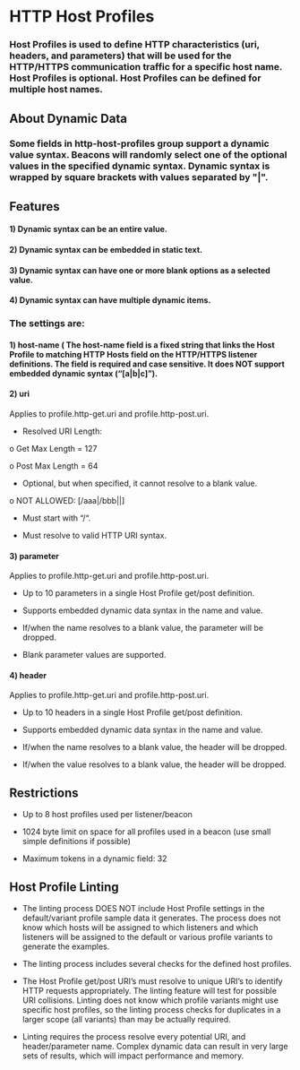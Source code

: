 # HTTP Host Profiles

### Host Profiles is used to define HTTP characteristics (uri, headers, and parameters) that will be used for the HTTP/HTTPS communication traffic for a specific host name. Host Profiles is optional. Host Profiles can be defined for multiple host names.

## About Dynamic Data

### Some fields in http-host-profiles group support a dynamic value syntax. Beacons will randomly select one of the optional values in the specified dynamic syntax. Dynamic syntax is wrapped by square brackets with values separated by "|".

## Features

#### 1) Dynamic syntax can be an entire value.

#### 2) Dynamic syntax can be embedded in static text.

#### 3) Dynamic syntax can have one or more blank options as a selected value.

#### 4) Dynamic syntax can have multiple dynamic items.

### The settings are:

#### 1) host-name (  The host-name field is a fixed string that links the Host Profile to matching HTTP Hosts field on the HTTP/HTTPS listener definitions. The field is required and case sensitive. It does NOT support embedded dynamic syntax (“[a|b|c]”).

#### 2) uri 

 Applies to profile.http-get.uri and profile.http-post.uri.

- Resolved URI Length:

o Get Max Length = 127

o Post Max Length = 64

- Optional, but when specified, it cannot resolve to a blank value.

o NOT ALLOWED: [/aaa|/bbb||]
- Must start with “/“.

- Must resolve to valid HTTP URI syntax.

#### 3) parameter

Applies to profile.http-get.uri and profile.http-post.uri.

- Up to 10 parameters in a single Host Profile get/post definition.

- Supports embedded dynamic data syntax in the name and value.

- If/when the name resolves to a blank value, the parameter will be
dropped.

- Blank parameter values are supported.


#### 4) header

Applies to profile.http-get.uri and profile.http-post.uri.

- Up to 10 headers in a single Host Profile get/post definition.

- Supports embedded dynamic data syntax in the name and value.

- If/when the name resolves to a blank value, the header will be
dropped.

- If/when the value resolves to a blank value, the header will be
dropped.

## Restrictions

- Up to 8 host profiles used per listener/beacon

- 1024 byte limit on space for all profiles used in a beacon (use small simple definitions if possible)

- Maximum tokens in a dynamic field: 32

## Host Profile Linting

- The linting process DOES NOT include Host Profile settings in the default/variant profile
sample data it generates. The process does not know which hosts will be assigned to
which listeners and which listeners will be assigned to the default or various profile
variants to generate the examples.

- The linting process includes several checks for the defined host profiles.

- The Host Profile get/post URI’s must resolve to unique URI’s to identify HTTP requests
appropriately. The linting feature will test for possible URI collisions. Linting does not
know which profile variants might use specific host profiles, so the linting process
checks for duplicates in a larger scope (all variants) than may be actually required.

-  Linting requires the process resolve every potential URI, and header/parameter name.
Complex dynamic data can result in very large sets of results, which will impact
performance and memory.
